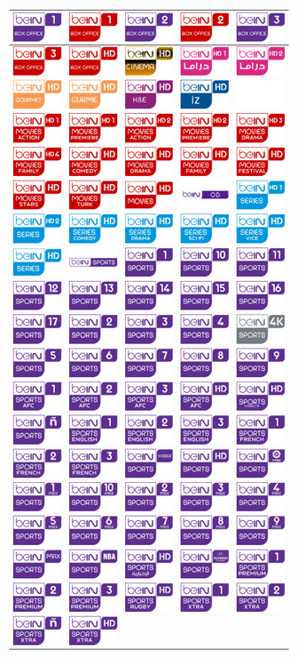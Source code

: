 | ![](https://raw.githubusercontent.com/RevGear/logo/master/International/beIN/beIN-Box-Office-1-Turkey.png) | ![](https://raw.githubusercontent.com/RevGear/logo/master/International/beIN/beIN-Box-Office-1.png) | ![](https://raw.githubusercontent.com/RevGear/logo/master/International/beIN/beIN-Box-Office-2-Turkey.png) | ![](https://raw.githubusercontent.com/RevGear/logo/master/International/beIN/beIN-Box-Office-2.png) | ![](https://raw.githubusercontent.com/RevGear/logo/master/International/beIN/beIN-Box-Office-3-Turkey.png) | 
|:---:|:---:|:---:|:---:|:---:| 
| ![](https://raw.githubusercontent.com/RevGear/logo/master/International/beIN/beIN-Box-Office-3.png) | ![](https://raw.githubusercontent.com/RevGear/logo/master/International/beIN/beIN-Box-Office-HD.png) | ![](https://raw.githubusercontent.com/RevGear/logo/master/International/beIN/beIN-Cinema.png) | ![](https://raw.githubusercontent.com/RevGear/logo/master/International/beIN/beIN-Drama1-HD.png) | ![](https://raw.githubusercontent.com/RevGear/logo/master/International/beIN/beIN-Drama2-HD.png) | 
| ![](https://raw.githubusercontent.com/RevGear/logo/master/International/beIN/beIN-Gourmet-HD.png) | ![](https://raw.githubusercontent.com/RevGear/logo/master/International/beIN/beIN-Gurme.png) | ![](https://raw.githubusercontent.com/RevGear/logo/master/International/beIN/beIN-H-and-E-HD.png) | ![](https://raw.githubusercontent.com/RevGear/logo/master/International/beIN/beIN-IZ.png) | ![](https://raw.githubusercontent.com/RevGear/logo/master/International/beIN/beIN-Media.png) | 
| ![](https://raw.githubusercontent.com/RevGear/logo/master/International/beIN/beIN-Movies-1-Action.png) | ![](https://raw.githubusercontent.com/RevGear/logo/master/International/beIN/beIN-Movies-1-Premiere.png) | ![](https://raw.githubusercontent.com/RevGear/logo/master/International/beIN/beIN-Movies-2-Action.png) | ![](https://raw.githubusercontent.com/RevGear/logo/master/International/beIN/beIN-Movies-2-Premiere.png) | ![](https://raw.githubusercontent.com/RevGear/logo/master/International/beIN/beIN-Movies-3-Drama.png) | 
| ![](https://raw.githubusercontent.com/RevGear/logo/master/International/beIN/beIN-Movies-4-Family.png) | ![](https://raw.githubusercontent.com/RevGear/logo/master/International/beIN/beIN-Movies-Comedy.png) | ![](https://raw.githubusercontent.com/RevGear/logo/master/International/beIN/beIN-Movies-Drama.png) | ![](https://raw.githubusercontent.com/RevGear/logo/master/International/beIN/beIN-Movies-Family.png) | ![](https://raw.githubusercontent.com/RevGear/logo/master/International/beIN/beIN-Movies-Festival.png) | 
| ![](https://raw.githubusercontent.com/RevGear/logo/master/International/beIN/beIN-Movies-Stars.png) | ![](https://raw.githubusercontent.com/RevGear/logo/master/International/beIN/beIN-Movies-Turk.png) | ![](https://raw.githubusercontent.com/RevGear/logo/master/International/beIN/beIN-Movies.png) | ![](https://raw.githubusercontent.com/RevGear/logo/master/International/beIN/beIN-OD.png) | ![](https://raw.githubusercontent.com/RevGear/logo/master/International/beIN/beIN-Series-1.png) | 
| ![](https://raw.githubusercontent.com/RevGear/logo/master/International/beIN/beIN-Series-2.png) | ![](https://raw.githubusercontent.com/RevGear/logo/master/International/beIN/beIN-Series-Comedy.png) | ![](https://raw.githubusercontent.com/RevGear/logo/master/International/beIN/beIN-Series-Drama.png) | ![](https://raw.githubusercontent.com/RevGear/logo/master/International/beIN/beIN-Series-Sci-Fi.png) | ![](https://raw.githubusercontent.com/RevGear/logo/master/International/beIN/beIN-Series-Vice.png) | 
| ![](https://raw.githubusercontent.com/RevGear/logo/master/International/beIN/beIN-Series.png) | ![](https://raw.githubusercontent.com/RevGear/logo/master/International/beIN/beIN-Sports-(horiz).png) | ![](https://raw.githubusercontent.com/RevGear/logo/master/International/beIN/beIN-Sports-1.png) | ![](https://raw.githubusercontent.com/RevGear/logo/master/International/beIN/beIN-Sports-10.png) | ![](https://raw.githubusercontent.com/RevGear/logo/master/International/beIN/beIN-Sports-11.png) | 
| ![](https://raw.githubusercontent.com/RevGear/logo/master/International/beIN/beIN-Sports-12.png) | ![](https://raw.githubusercontent.com/RevGear/logo/master/International/beIN/beIN-Sports-13.png) | ![](https://raw.githubusercontent.com/RevGear/logo/master/International/beIN/beIN-Sports-14.png) | ![](https://raw.githubusercontent.com/RevGear/logo/master/International/beIN/beIN-Sports-15.png) | ![](https://raw.githubusercontent.com/RevGear/logo/master/International/beIN/beIN-Sports-16.png) | 
| ![](https://raw.githubusercontent.com/RevGear/logo/master/International/beIN/beIN-Sports-17.png) | ![](https://raw.githubusercontent.com/RevGear/logo/master/International/beIN/beIN-Sports-2.png) | ![](https://raw.githubusercontent.com/RevGear/logo/master/International/beIN/beIN-Sports-3.png) | ![](https://raw.githubusercontent.com/RevGear/logo/master/International/beIN/beIN-Sports-4.png) | ![](https://raw.githubusercontent.com/RevGear/logo/master/International/beIN/beIN-Sports-4K.png) | 
| ![](https://raw.githubusercontent.com/RevGear/logo/master/International/beIN/beIN-Sports-5.png) | ![](https://raw.githubusercontent.com/RevGear/logo/master/International/beIN/beIN-Sports-6.png) | ![](https://raw.githubusercontent.com/RevGear/logo/master/International/beIN/beIN-Sports-7.png) | ![](https://raw.githubusercontent.com/RevGear/logo/master/International/beIN/beIN-Sports-8.png) | ![](https://raw.githubusercontent.com/RevGear/logo/master/International/beIN/beIN-Sports-9.png) | 
| ![](https://raw.githubusercontent.com/RevGear/logo/master/International/beIN/beIN-Sports-AFC-1.png) | ![](https://raw.githubusercontent.com/RevGear/logo/master/International/beIN/beIN-Sports-AFC-2.png) | ![](https://raw.githubusercontent.com/RevGear/logo/master/International/beIN/beIN-Sports-AFC-3.png) | ![](https://raw.githubusercontent.com/RevGear/logo/master/International/beIN/beIN-Sports-AFC.png) | ![](https://raw.githubusercontent.com/RevGear/logo/master/International/beIN/beIN-Sports-Connect.png) | 
| ![](https://raw.githubusercontent.com/RevGear/logo/master/International/beIN/beIN-Sports-en-Espanol.png) | ![](https://raw.githubusercontent.com/RevGear/logo/master/International/beIN/beIN-Sports-English-1.png) | ![](https://raw.githubusercontent.com/RevGear/logo/master/International/beIN/beIN-Sports-English-2.png) | ![](https://raw.githubusercontent.com/RevGear/logo/master/International/beIN/beIN-Sports-English-3.png) | ![](https://raw.githubusercontent.com/RevGear/logo/master/International/beIN/beIN-Sports-French-1.png) | 
| ![](https://raw.githubusercontent.com/RevGear/logo/master/International/beIN/beIN-Sports-French-2.png) | ![](https://raw.githubusercontent.com/RevGear/logo/master/International/beIN/beIN-Sports-French-3.png) | ![](https://raw.githubusercontent.com/RevGear/logo/master/International/beIN/beIN-Sports-Haber.png) | ![](https://raw.githubusercontent.com/RevGear/logo/master/International/beIN/beIN-Sports-HD.png) | ![](https://raw.githubusercontent.com/RevGear/logo/master/International/beIN/beIN-Sports-LaLiga.png) | 
| ![](https://raw.githubusercontent.com/RevGear/logo/master/International/beIN/beIN-Sports-Max-1.png) | ![](https://raw.githubusercontent.com/RevGear/logo/master/International/beIN/beIN-Sports-Max-10.png) | ![](https://raw.githubusercontent.com/RevGear/logo/master/International/beIN/beIN-Sports-Max-2.png) | ![](https://raw.githubusercontent.com/RevGear/logo/master/International/beIN/beIN-Sports-Max-3.png) | ![](https://raw.githubusercontent.com/RevGear/logo/master/International/beIN/beIN-Sports-Max-4.png) | 
| ![](https://raw.githubusercontent.com/RevGear/logo/master/International/beIN/beIN-Sports-Max-5.png) | ![](https://raw.githubusercontent.com/RevGear/logo/master/International/beIN/beIN-Sports-Max-6.png) | ![](https://raw.githubusercontent.com/RevGear/logo/master/International/beIN/beIN-Sports-Max-7.png) | ![](https://raw.githubusercontent.com/RevGear/logo/master/International/beIN/beIN-Sports-Max-8.png) | ![](https://raw.githubusercontent.com/RevGear/logo/master/International/beIN/beIN-Sports-Max-9.png) | 
| ![](https://raw.githubusercontent.com/RevGear/logo/master/International/beIN/beIN-Sports-Max.png) | ![](https://raw.githubusercontent.com/RevGear/logo/master/International/beIN/beIN-Sports-NBA.png) | ![](https://raw.githubusercontent.com/RevGear/logo/master/International/beIN/beIN-Sports-News-HD.png) | ![](https://raw.githubusercontent.com/RevGear/logo/master/International/beIN/beIN-Sports-Olympic.png) | ![](https://raw.githubusercontent.com/RevGear/logo/master/International/beIN/beIN-Sports-Premium-1.png) | 
| ![](https://raw.githubusercontent.com/RevGear/logo/master/International/beIN/beIN-Sports-Premium-2.png) | ![](https://raw.githubusercontent.com/RevGear/logo/master/International/beIN/beIN-Sports-Premium-3.png) | ![](https://raw.githubusercontent.com/RevGear/logo/master/International/beIN/beIN-Sports-Rugby.png) | ![](https://raw.githubusercontent.com/RevGear/logo/master/International/beIN/beIN-Sports-Xtra-1.png) | ![](https://raw.githubusercontent.com/RevGear/logo/master/International/beIN/beIN-Sports-Xtra-2.png) | 
| ![](https://raw.githubusercontent.com/RevGear/logo/master/International/beIN/beIN-Sports-Xtra-en-Espanol.png) | ![](https://raw.githubusercontent.com/RevGear/logo/master/International/beIN/beIN-Sports-Xtra.png)  | 
